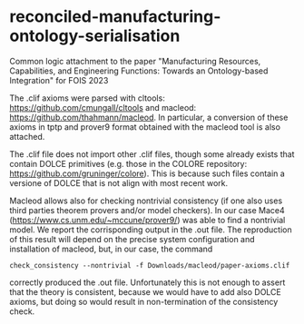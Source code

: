# reconciled-manufacturing-ontology-serialisation
Common logic attachment to the paper "Manufacturing Resources, Capabilities, and Engineering Functions: Towards an Ontology-based Integration" for FOIS 2023

The .clif axioms were parsed with cltools: https://github.com/cmungall/cltools and macleod: https://github.com/thahmann/macleod.
In particular, a conversion of these axioms in tptp and prover9 format obtained with the macleod tool is also attached.

The .clif file does not import other .clif files, though some already exists that contain DOLCE primitives (e.g. those in the COLORE repository:  https://github.com/gruninger/colore). This is because such files contain a versione of DOLCE that is not align with most recent work. 

Macleod allows also for checking nontrivial consistency (if one also uses third parties theorem provers and/or model checkers). In our case Mace4 (https://www.cs.unm.edu/~mccune/prover9/) was able to find a nontrivial model. We report the corrisponding output in the .out file. 
The reproduction of this result will depend on the precise system configuration and installation of macleod, but, in our case, the command
```
check_consistency --nontrivial -f Downloads/macleod/paper-axioms.clif
```
correctly produced the .out file.
Unfortunately this is not enough to assert that the theory is consistent, because we would have to add also DOLCE axioms, but doing so would result in non-termination of the consistency check. 
